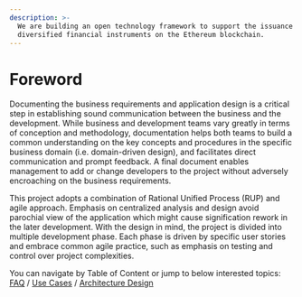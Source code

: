 ```yaml
---
description: >-
  We are building an open technology framework to support the issuance of
  diversified financial instruments on the Ethereum blockchain.
---
```


# Foreword

Documenting the business requirements and application design is a critical step in establishing sound communication between the business and the development. While business and development teams vary greatly in terms of conception and methodology, documentation helps both teams to build a common understanding on the key concepts and procedures in the specific business domain \(i.e. domain-driven design\), and facilitates direct communication and prompt feedback. A final document enables management to add or change developers to the project without adversely encroaching on the business requirements.

This project adopts a combination of Rational Unified Process \(RUP\) and agile approach. Emphasis on centralized analysis and design avoid parochial view of the application which might cause signification rework in the later development. With the design in mind, the project is divided into multiple development phase. Each phase is driven by specific user stories and embrace common agile practice, such as emphasis on testing and control over project complexities.

You can navigate by Table of Content or jump to below interested topics:  
[FAQ](https://docs.nuts.finance/faq) / [Use Cases](https://docs.nuts.finance/use-cases) / [Architecture Design](https://docs.nuts.finance/architecture-design)

